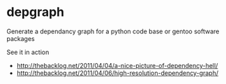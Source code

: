 depgraph
========

Generate a dependancy graph for a python code base or gentoo software packages

See it in action

- http://thebacklog.net/2011/04/04/a-nice-picture-of-dependency-hell/
- http://thebacklog.net/2011/04/06/high-resolution-dependency-graph/
